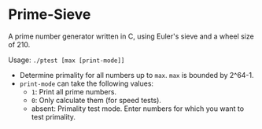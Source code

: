 Prime-Sieve
===========

A prime number generator written in C, using Euler's sieve and a wheel size of 210.

Usage: `./ptest [max [print-mode]]`

* Determine primality for all numbers up to `max`. `max` is bounded by 2^64-1.
* `print-mode` can take the following values:
  - `1`: Print all prime numbers.
  - `0`: Only calculate them (for speed tests).
  - absent: Primality test mode. Enter numbers for which you want to test primality.
